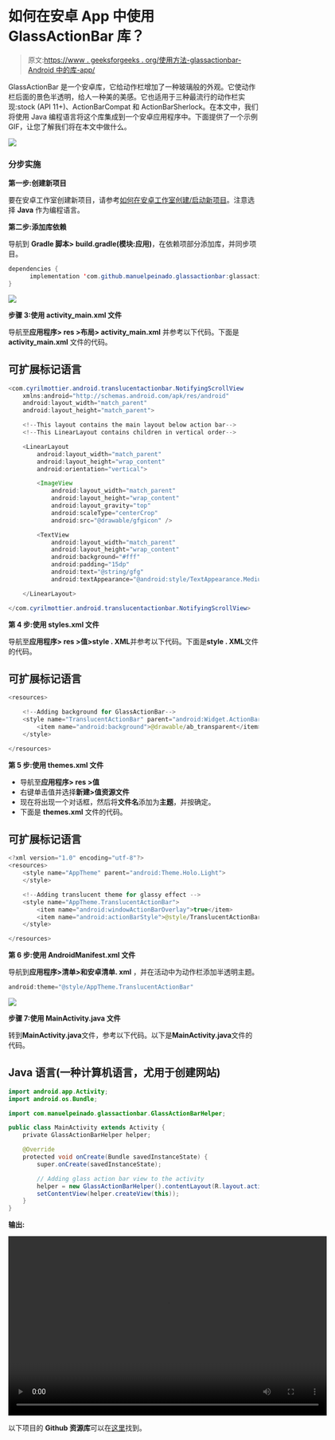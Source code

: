 # 如何在安卓 App 中使用 GlassActionBar 库？

> 原文:[https://www . geeksforgeeks . org/使用方法-glassactionbar-Android 中的库-app/](https://www.geeksforgeeks.org/how-to-use-glassactionbar-library-in-android-app/)

GlassActionBar 是一个安卓库，它给动作栏增加了一种玻璃般的外观。它使动作栏后面的景色半透明，给人一种美的美感。它也适用于三种最流行的动作栏实现:stock (API 11+)、ActionBarCompat 和 ActionBarSherlock。在本文中，我们将使用 Java 编程语言将这个库集成到一个安卓应用程序中。下面提供了一个示例 GIF，让您了解我们将在本文中做什么。

![](img/a71adfbd38bf53aec077db14ec54d7ff.png)

### **分步实施**

**第一步:创建新项目**

要在安卓工作室创建新项目，请参考[如何在安卓工作室创建/启动新项目](https://www.geeksforgeeks.org/android-how-to-create-start-a-new-project-in-android-studio/)。注意选择 **Java** 作为编程语言。

**第二步:添加库依赖**

导航到 **Gradle 脚本> build.gradle(模块:应用)**，在依赖项部分添加库，并同步项目。

```java
dependencies {
      implementation 'com.github.manuelpeinado.glassactionbar:glassactionbar:0.3.0'
}
```

![](img/c01ccd08487fecfdba6b6c0065b1cbe5.png)

**步骤 3:使用 activity_main.xml 文件**

导航至**应用程序> res >布局> activity_main.xml** 并参考以下代码。下面是 **activity_main.xml** 文件的代码。

## 可扩展标记语言

```java
<com.cyrilmottier.android.translucentactionbar.NotifyingScrollView
    xmlns:android="http://schemas.android.com/apk/res/android"
    android:layout_width="match_parent"
    android:layout_height="match_parent">

    <!--This layout contains the main layout below action bar-->
    <!--This LinearLayout contains children in vertical order-->

    <LinearLayout
        android:layout_width="match_parent"
        android:layout_height="wrap_content"
        android:orientation="vertical">

        <ImageView
            android:layout_width="match_parent"
            android:layout_height="wrap_content"
            android:layout_gravity="top"
            android:scaleType="centerCrop"
            android:src="@drawable/gfgicon" />

        <TextView
            android:layout_width="match_parent"
            android:layout_height="wrap_content"
            android:background="#fff"
            android:padding="15dp"
            android:text="@string/gfg"
            android:textAppearance="@android:style/TextAppearance.Medium" />

    </LinearLayout>

</com.cyrilmottier.android.translucentactionbar.NotifyingScrollView>
```

**第 4 步:使用 styles.xml 文件**

导航至**应用程序> res >值>style . XML**并参考以下代码。下面是**style . XML**文件的代码。

## 可扩展标记语言

```java
<resources>

    <!--Adding background for GlassActionBar-->
    <style name="TranslucentActionBar" parent="android:Widget.ActionBar">
        <item name="android:background">@drawable/ab_transparent</item>
    </style>

</resources>
```

**第 5 步:使用 themes.xml 文件**

*   导航至**应用程序> res >值**
*   右键单击值并选择**新建>值资源文件**
*   现在将出现一个对话框，然后将**文件名**添加为**主题**，并按确定。
*   下面是 **themes.xml** 文件的代码。

## 可扩展标记语言

```java
<?xml version="1.0" encoding="utf-8"?>
<resources>
    <style name="AppTheme" parent="android:Theme.Holo.Light">
    </style>

    <!--Adding translucent theme for glassy effect -->
    <style name="AppTheme.TranslucentActionBar">
        <item name="android:windowActionBarOverlay">true</item>
        <item name="android:actionBarStyle">@style/TranslucentActionBar</item>
    </style>

</resources>
```

**第 6 步:使用 AndroidManifest.xml 文件**

导航到**应用程序>清单>和安卓清单. xml** ，并在活动中为动作栏添加半透明主题。

```java
android:theme="@style/AppTheme.TranslucentActionBar" 
```

![](img/a0b9899a24ba0516154afa3da46f58fb.png)

**步骤 7:使用 MainActivity.java 文件**

转到**MainActivity.java**文件，参考以下代码。以下是**MainActivity.java**文件的代码。

## Java 语言(一种计算机语言，尤用于创建网站)

```java
import android.app.Activity;
import android.os.Bundle;

import com.manuelpeinado.glassactionbar.GlassActionBarHelper;

public class MainActivity extends Activity {
    private GlassActionBarHelper helper;

    @Override
    protected void onCreate(Bundle savedInstanceState) {
        super.onCreate(savedInstanceState);

        // Adding glass action bar view to the activity
        helper = new GlassActionBarHelper().contentLayout(R.layout.activity_main);
        setContentView(helper.createView(this));
    }
}
```

**输出:**

<video class="wp-video-shortcode" id="video-648683-1" width="640" height="360" preload="metadata" controls=""><source type="video/mp4" src="https://media.geeksforgeeks.org/wp-content/uploads/20210717202558/gab.mp4?_=1">[https://media.geeksforgeeks.org/wp-content/uploads/20210717202558/gab.mp4](https://media.geeksforgeeks.org/wp-content/uploads/20210717202558/gab.mp4)</video>

以下项目的 **Github 资源库**可以在[这里](https://media.geeksforgeeks.org/wp-content/cdn-uploads/20210722133421/GFGGlassActionBar-master.zip)找到。